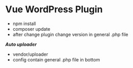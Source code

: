 Vue WordPress Plugin
===

* npm install
* composer update
* after change plugin change version in general .php file

***Auto uploader***

* vendor/uploader
* config  contain general .php file in bottom
